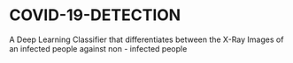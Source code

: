 # COVID-19-DETECTION
A Deep Learning Classifier that differentiates between the X-Ray Images of an infected people against  non - infected people
